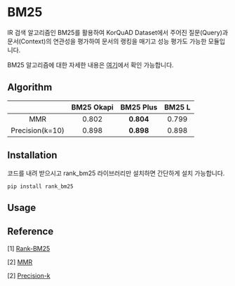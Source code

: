 # BM25

IR 검색 알고리즘인 BM25를 활용하여 KorQuAD Dataset에서 주어진 질문(Query)과 문서(Context)의 연관성을 평가하여 문서의 랭킹을 매기고 성능 평가도 가능한 모듈입니다.

BM25 알고리즘에 대한 자세한 내용은 [여기](https://github.com/jaeyeongs/research-development/tree/main/NLP/IR/metric/BM25 "BM25")에서 확인 가능합니다.
  
## Algorithm

||**BM25 Okapi**|**BM25 Plus**|**BM25 L**|
|:---:|:---:|:---:|:---:|
|MMR|0.802|**0.804**|0.799|
|Precision(k=10)|0.898|**0.898**|0.898|

## Installation

코드를 내려 받으시고 rank_bm25 라이브러리만 설치하면 간단하게 설치 가능합니다.
```
pip install rank_bm25
```

## Usage

## Reference

[1] [Rank-BM25](https://github.com/dorianbrown/rank_bm25 "Rank-BM25")

[2] [MMR](https://amitness.com/2020/08/information-retrieval-evaluation/ "MMR")

[2] [Precision-k](https://amitness.com/2020/08/information-retrieval-evaluation/ "Precision-k")
